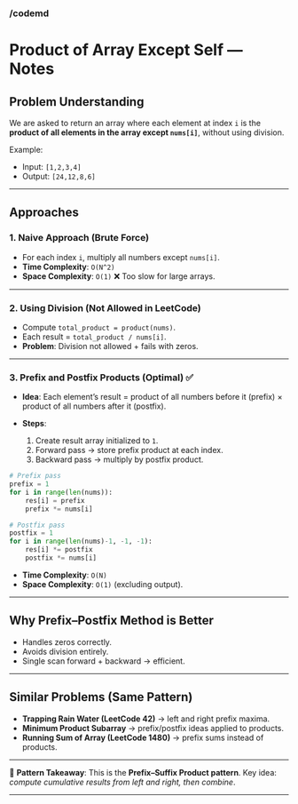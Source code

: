 ### /codemd

# Product of Array Except Self — Notes

## Problem Understanding

We are asked to return an array where each element at index `i` is the **product of all elements in the array except `nums[i]`**, without using division.

Example:

* Input: `[1,2,3,4]`
* Output: `[24,12,8,6]`

---

## Approaches

### 1. **Naive Approach (Brute Force)**

* For each index `i`, multiply all numbers except `nums[i]`.
* **Time Complexity**: `O(N^2)`
* **Space Complexity**: `O(1)`
  ❌ Too slow for large arrays.

---

### 2. **Using Division (Not Allowed in LeetCode)**

* Compute `total_product = product(nums)`.
* Each result = `total_product / nums[i]`.
* **Problem**: Division not allowed + fails with zeros.

---

### 3. **Prefix and Postfix Products (Optimal)** ✅

* **Idea**: Each element’s result = product of all numbers before it (prefix) × product of all numbers after it (postfix).
* **Steps**:

  1. Create result array initialized to `1`.
  2. Forward pass → store prefix product at each index.
  3. Backward pass → multiply by postfix product.

```python
# Prefix pass
prefix = 1
for i in range(len(nums)):
    res[i] = prefix
    prefix *= nums[i]

# Postfix pass
postfix = 1
for i in range(len(nums)-1, -1, -1):
    res[i] *= postfix
    postfix *= nums[i]
```

* **Time Complexity**: `O(N)`
* **Space Complexity**: `O(1)` (excluding output).

---

## Why Prefix–Postfix Method is Better

* Handles zeros correctly.
* Avoids division entirely.
* Single scan forward + backward → efficient.

---

## Similar Problems (Same Pattern)

* **Trapping Rain Water (LeetCode 42)** → left and right prefix maxima.
* **Minimum Product Subarray** → prefix/postfix ideas applied to products.
* **Running Sum of Array (LeetCode 1480)** → prefix sums instead of products.

---

📌 **Pattern Takeaway**:
This is the **Prefix–Suffix Product pattern**.
Key idea: *compute cumulative results from left and right, then combine*.

---

